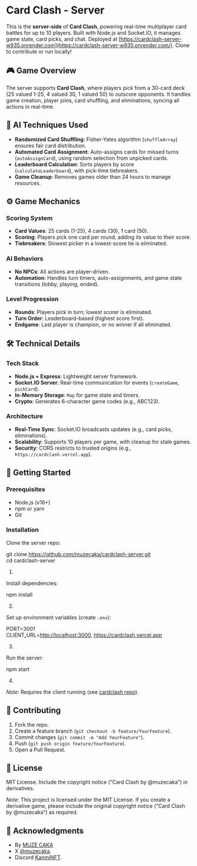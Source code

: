 # **Card Clash \- Server**

This is the **server-side** of **Card Clash**, powering real-time multiplayer card battles for up to 10 players. Built with Node.js and Socket.IO, it manages game state, card picks, and chat. Deployed at [https://cardclash-server-w935.onrender.com](https://cardclash-server-w935.onrender.com/). Clone to contribute or run locally\!

## **🎮 Game Overview**

The server supports **Card Clash**, where players pick from a 30-card deck (25 valued 1-25, 4 valued 30, 1 valued 50\) to outscore opponents. It handles game creation, player joins, card shuffling, and eliminations, syncing all actions in real-time.

## **🧠 AI Techniques Used**

* **Randomized Card Shuffling**: Fisher-Yates algorithm (`shuffleArray`) ensures fair card distribution.  
* **Automated Card Assignment**: Auto-assigns cards for missed turns (`autoAssignCard`), using random selection from unpicked cards.  
* **Leaderboard Calculation**: Sorts players by score (`calculateLeaderboard`), with pick-time tiebreakers.  
* **Game Cleanup**: Removes games older than 24 hours to manage resources.

## **⚙️ Game Mechanics**

### **Scoring System**

* **Card Values**: 25 cards (1-25), 4 cards (30), 1 card (50).  
* **Scoring**: Players pick one card per round, adding its value to their score.  
* **Tiebreakers**: Slowest picker in a lowest-score tie is eliminated.

### **AI Behaviors**

* **No NPCs**: All actions are player-driven.  
* **Automation**: Handles turn timers, auto-assignments, and game state transitions (lobby, playing, ended).

### **Level Progression**

* **Rounds**: Players pick in turn; lowest scorer is eliminated.  
* **Turn Order**: Leaderboard-based (highest score first).  
* **Endgame**: Last player is champion, or no winner if all eliminated.

## **🛠️ Technical Details**

### **Tech Stack**

* **Node.js \+ Express**: Lightweight server framework.  
* **Socket.IO Server**: Real-time communication for events (`createGame`, `pickCard`).  
* **In-Memory Storage**: `Map` for game state and timers.  
* **Crypto**: Generates 6-character game codes (e.g., ABC123).

### **Architecture**

* **Real-Time Sync**: Socket.IO broadcasts updates (e.g., card picks, eliminations).  
* **Scalability**: Supports 10 players per game, with cleanup for stale games.  
* **Security**: CORS restricts to trusted origins (e.g., `https://cardclash.vercel.app`).

## **🚀 Getting Started**

### **Prerequisites**

* Node.js (v16+)  
* npm or yarn  
* Git

### **Installation**

Clone the server repo:

 git clone https://github.com/muzecaka/cardclash-server.git  
cd cardclash-server

1. 

Install dependencies:

 npm install

2. 

Set up environment variables (create `.env`):

 PORT=3001  
CLIENT\_URL=[http://localhost:3000](http://localhost:3000), https://cardclash.vercel.app

3. 

Run the server:

 npm start

4. 

*Note*: Requires the client running (see [cardclash repo](https://github.com/muzecaka/%5Bcardclash%7Csign-cardclash%5D)).

## **🤝 Contributing**

1. Fork the repo.  
2. Create a feature branch (`git checkout -b feature/YourFeature`).  
3. Commit changes (`git commit -m "Add YourFeature"`).  
4. Push (`git push origin feature/YourFeature`).  
5. Open a Pull Request.

## **📜 License**

MIT License. Include the copyright notice (“Card Clash by @muzecaka”) in derivatives.

*Note*: This project is licensed under the MIT License. If you create a derivative game, please include the original copyright notice (“Card Clash by @muzecaka”) as required.

## **🙌 Acknowledgments**

* By [MUZE CAKA](https://github.com/muzecaka)     
* X  [@muzecaka](https://github.com/muzecaka).  
* Discord [KanmiNFT](https://discord.com/invite/kanminft).

